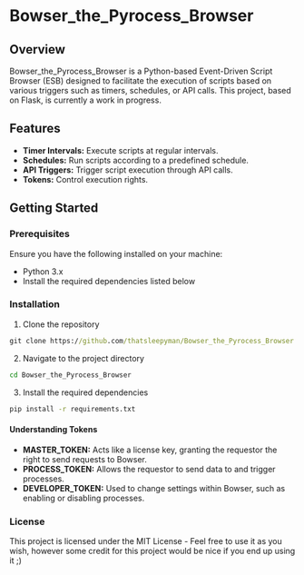 # Bowser_the_Pyrocess_Browser

## Overview

Bowser_the_Pyrocess_Browser is a Python-based Event-Driven Script Browser (ESB) designed to facilitate the execution of scripts based on various triggers such as timers, schedules, or API calls. This project, based on Flask, is currently a work in progress.

## Features

- **Timer Intervals:** Execute scripts at regular intervals.
- **Schedules:** Run scripts according to a predefined schedule.
- **API Triggers:** Trigger script execution through API calls.
- **Tokens:** Control execution rights.

## Getting Started

### Prerequisites

Ensure you have the following installed on your machine:

- Python 3.x
- Install the required dependencies listed below


### Installation

1. Clone the repository
```cmd
git clone https://github.com/thatsleepyman/Bowser_the_Pyrocess_Browser.git
```

2. Navigate to the project directory
```cmd
cd Bowser_the_Pyrocess_Browser
```

3. Install the required dependencies
```cmd
pip install -r requirements.txt
```
#### Understanding Tokens
- **MASTER_TOKEN:** Acts like a license key, granting the requestor the right to send requests to Bowser.
- **PROCESS_TOKEN:** Allows the requestor to send data to and trigger processes.
- **DEVELOPER_TOKEN:** Used to change settings within Bowser, such as enabling or disabling processes.

### License
This project is licensed under the MIT License - Feel free to use it as you wish, however some credit for this project would be nice if you end up using it ;)
